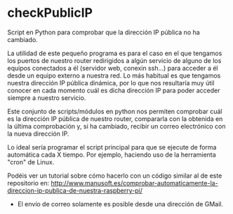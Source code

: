 # checkPublicIP
Script en Python para comprobar que la dirección IP pública no ha cambiado.

La utilidad de este pequeño programa es para el caso en el que tengamos los puertos de nuestro router redirigidos a algún servicio de alguno de los equipos conectados a él (servidor web, conexin ssh...) para acceder a él desde un equipo externo a nuestra red. Lo más habitual es que tengamos nuestra dirección IP pública dinámica, por lo que nos resultaría muy útil conocer en cada momento cuál es dicha dirección IP para poder acceder siempre a nuestro servicio.

Este conjunto de scripts/módulos en python nos permiten comprobar cuál es la dirección IP pública de nuestro router, compararla con la obtenida en la última comprobación y, si ha cambiado, recibir un correo electrónico con la nueva dirección IP.

Lo ideal sería programar el script principal para que se ejecute de forma automática cada X tiempo. Por ejemplo, haciendo uso de la herramienta "cron" de Linux.

Podéis ver un tutorial sobre cómo hacerlo con un código similar al de este repositorio en: http://www.manusoft.es/comprobar-automaticamente-la-direccion-ip-publica-de-nuestra-raspberry-pi/


* El envío de correo solamente es posible desde una dirección de GMail.
